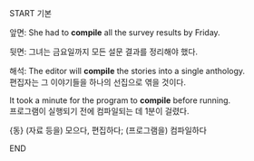 START
기본

앞면:
She had to **compile** all the survey results by Friday.

뒷면:
그녀는 금요일까지 모든 설문 결과를 정리해야 했다.

해석:
The editor will **compile** the stories into a single anthology.  
편집자는 그 이야기들을 하나의 선집으로 엮을 것이다.

It took a minute for the program to **compile** before running.  
프로그램이 실행되기 전에 컴파일되는 데 1분이 걸렸다.

{동} (자료 등을) 모으다, 편집하다; (프로그램을) 컴파일하다
<!--ID: 1745462244852-->
END